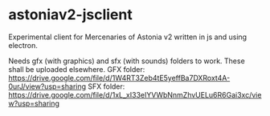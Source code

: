 # astoniav2-jsclient
Experimental client for Mercenaries of Astonia v2 written in js and using electron.

Needs gfx (with graphics) and sfx (with sounds) folders to work. These shall be uploaded elsewhere.
GFX folder: https://drive.google.com/file/d/1W4RT3Zeb4tE5yeffBa7DXRoxt4A-0urJ/view?usp=sharing
SFX folder: https://drive.google.com/file/d/1xL_xI33eIYVWbNnmZhvUELu6R6Gai3xc/view?usp=sharing